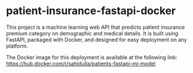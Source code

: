# patient-insurance-fastapi-docker

This project is a machine learning web API that predicts patient insurance premium category on demographic and medical details.
It is built using FastAPI, packaged with Docker, and designed for easy deployment on any platform.

The Docker image for this deployment is available at the following link:
https://hub.docker.com/r/sahidulla/patients-fastapi-ml-model
